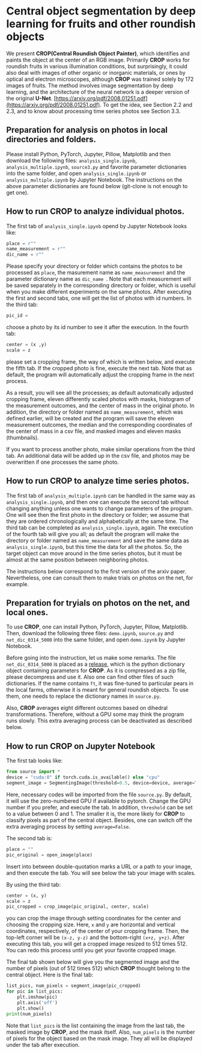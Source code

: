 # Central object segmentation by deep learning for fruits and other roundish objects
We present **CROP(Central Roundish Object Painter)**, which identifies and paints the object at the center of an RGB image. Primarily **CROP** works for roundish fruits in various illumination conditions, but surprisingly, it could also deal with images of other organic or inorganic materials, or ones by optical and electron microscopes, although **CROP** was trained solely by 172 images of fruits. The method involves image segmentation by deep learning, and the architecture of the neural network is a deeper version of the original **U-Net**.
[https://arxiv.org/pdf/2008.01251.pdf](https://arxiv.org/pdf/2008.01251.pdf).
To get the idea, see Section 2.2 and 2.3, and to know about processing time series photos see Section 3.3.


## Preparation for analysis on photos in local directories and folders. 
Please install Python, PyTorch, Jupyter, Pillow, Matplotlib and then download the following files: `analysis_single.ipynb`, `analysis_multiple.ipynb`, `source3.py` and favorite parameter dictionaries into the same folder, and open `analysis_single.ipynb` or `analysis_multiple.ipynb` by Jupyter Notebook. The instructions on the above parameter dictionaries are found below (git-clone is not enough to get one). 

## How to run **CROP** to analyze individual photos.
The first tab of `analysis_single.ipynb` opend by Jupyter Notebook looks like:
```python
place = r""
name_measurement = r""
dic_name = r""
```
Please specify your directory or folder which contains the photos to be processed as `place`,
the masurement name as `name_measurement` and the parameter dictionary name as `dic_name `.
Note that each measurement will be saved separately in the corresponding directory or folder,
which is useful when you make different experiments on the same photos. 
After executing the first and second tabs, one will get the list of photos with id numbers. 
In the third tab: 
```python
pic_id = 
```
choose a photo by its id number to see it after the execution. 
In the fourth tab:
```python
center = (x ,y)
scale = z
```
please set a cropping frame, the way of which is written below, and execute the fifth tab.
If the cropped photo is fine, execute the next tab.
Note that as default, the program will automatically adjust the cropping frame in the next process. 

As a result, you will see all the processes; as default
automatically adjusted cropping frame, eleven differently scaled photos with masks, 
histogram of the measurement outcomes, and the center of mass in the original photo. 
In addition, the directory or folder named as `name_measurement`, which was defined earlier,
will be created and the program will save the eleven measurement outcomes, the median and the corresponding coordinates of the center of mass in a csv file, and masked images and eleven masks (thumbnails).

If you want to process another photo, make similar operations from the third tab. 
An additional data will be added up in the csv file, and photos may be overwritten if one processes the same photo. 

## How to run **CROP** to analyze time series photos.
The first tab of `analysis_multiple.ipynb` can be handled in the same way as `analysis_single.ipynb`,
and then one can execute the second tab without changing anything unless one wants to change parameters of the program. 
One will see then the first photo in the directory or folder; 
we assume that they are ordered chronologically and alphabetically at the same time.
The third tab can be completed as `analysis_single.ipynb`, again. 
The execution of the fourth tab will give you all; as default
the program will make the directory or folder named as `name_measurement`
and save the same data as `analysis_single.ipynb`, but this time the data for all the photos.
So, the target object can move around in the time series photos, 
but it must be almost at the same position between neighboring photos. 


The instructions below correspond to the first version of the arxiv paper. Nevertheless, one can consult them to make trials on photos on the net, for example. 

## Preparation for tryials on photos on the net, and local ones. 
To use **CROP**, one can install Python, PyTorch, Jupyter, Pillow, Matplotlib. Then, download the following three files: `demo.ipynb`, `source.py` and `net_dic_0314_5000` into the same folder, and open `demo.ipynb` by Jupyter Notebook. 


Before going into the instruction, let us make some remarks. The file `net_dic_0314_5000` is placed as a [release](https://github.com/MotohisaFukuda/CROP/releases), which is the python dictionary object containing parameters for **CROP**. As it is compressed as a zip file, please decompress and use it.  Also one can find other files of such dictionaries. If the name contains `ft`, it was fine-tuned to particular pears in the local farms, otherwise it is meant for general roundish objects. To use them, one needs to replace the dictionary names in `source.py`. 

Also, **CROP** averages eight different outcomes based on dihedral transformations. Therefore, without a GPU some may think the program runs slowly. This extra averaging process can be deactivated as described below. 


## How to run **CROP** on **Jupyter Notebook**

The first tab looks like:
```python
from source import *
device = "cuda:0" if torch.cuda.is_available() else "cpu"
segment_image = SegmentingImage(threshold=0.5, device=device, average=True)
```
Here, necessary codes will be imported from the file `source.py`. By default, it will use the zero-numbered GPU if available to pytorch. Change the GPU number if you prefer, and execute the tab. In addition, `threshold` can be set to a value between 0 and 1. The smaller it is, the more likely for **CROP** to classify pixels as part of the central object. Besides, one can switch off the extra averaging process by setting `average=False`. 

The second tab is:
```python
place = ""
pic_original = open_image(place)
```
Insert into between double-quotation marks a URL or a path to your image, and then execute the tab. You will see below the tab your image with scales.

By using the third tab:
```python
center = (x, y)
scale = z
pic_cropped = crop_image(pic_original, center, scale)
```
you can crop the image through setting coordinates for the center and choosing the cropping size. Here, `x` and `y` are horizontal and vertical coordinates, respectively, of the center of your cropping frame. Then, the top-left corner will be `(x-z, y-z)` and the bottom-right `(x+z, y+z)`. After executing this tab, you will get a cropped image resized to 512 times 512. You can redo this process until you get your favorite cropped image.

The final tab shown below will give you the segmented image and the number of pixels (out of 512 times 512) which **CROP** thought belong to the central object. Here is the final tab:
```python
list_pics, num_pixels = segment_image(pic_cropped)
for pic in list_pics:
    plt.imshow(pic)
    plt.axis('off')
    plt.show()
print(num_pixels)
```
Note that `list_pics` is the list containing the image from the last tab, the masked image by **CROP**, and the mask itself. Also, `num_pixels` is the number of pixels for the object based on the mask image. They all will be displayed under the tab after execution. 
